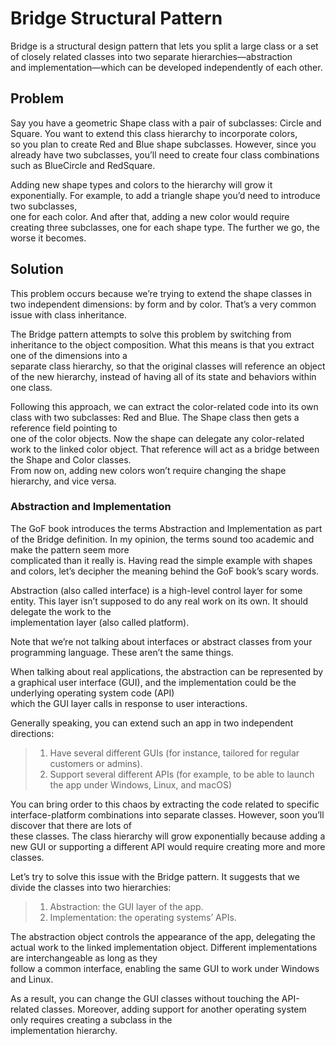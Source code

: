 # Bridge Structural Pattern
Bridge is a structural design pattern that lets you split a large class or a set of closely related classes into two separate hierarchies—abstraction  
and implementation—which can be developed independently of each other.

## Problem
Say you have a geometric Shape class with a pair of subclasses: Circle and Square. You want to extend this class hierarchy to incorporate colors,  
so you plan to create Red and Blue shape subclasses. However, since you already have two subclasses, you’ll need to create four class combinations  
such as BlueCircle and RedSquare.

Adding new shape types and colors to the hierarchy will grow it exponentially. For example, to add a triangle shape you’d need to introduce two subclasses,  
one for each color. And after that, adding a new color would require creating three subclasses, one for each shape type. The further we go, the worse it becomes.

## Solution
This problem occurs because we’re trying to extend the shape classes in two independent dimensions: by form and by color. That’s a very common issue with class inheritance.

The Bridge pattern attempts to solve this problem by switching from inheritance to the object composition. What this means is that you extract one of the dimensions into a  
separate class hierarchy, so that the original classes will reference an object of the new hierarchy, instead of having all of its state and behaviors within one class.

Following this approach, we can extract the color-related code into its own class with two subclasses: Red and Blue. The Shape class then gets a reference field pointing to  
one of the color objects. Now the shape can delegate any color-related work to the linked color object. That reference will act as a bridge between the Shape and Color classes.  
From now on, adding new colors won’t require changing the shape hierarchy, and vice versa.

### Abstraction and Implementation
The GoF book  introduces the terms Abstraction and Implementation as part of the Bridge definition. In my opinion, the terms sound too academic and make the pattern seem more  
complicated than it really is. Having read the simple example with shapes and colors, let’s decipher the meaning behind the GoF book’s scary words.

Abstraction (also called interface) is a high-level control layer for some entity. This layer isn’t supposed to do any real work on its own. It should delegate the work to the  
implementation layer (also called platform).

Note that we’re not talking about interfaces or abstract classes from your programming language. These aren’t the same things.

When talking about real applications, the abstraction can be represented by a graphical user interface (GUI), and the implementation could be the underlying operating system code (API)  
which the GUI layer calls in response to user interactions.

Generally speaking, you can extend such an app in two independent directions:
> 1. Have several different GUIs (for instance, tailored for regular customers or admins).
> 2. Support several different APIs (for example, to be able to launch the app under Windows, Linux, and macOS)

You can bring order to this chaos by extracting the code related to specific interface-platform combinations into separate classes. However, soon you’ll discover that there are lots of  
these classes. The class hierarchy will grow exponentially because adding a new GUI or supporting a different API would require creating more and more classes.

Let’s try to solve this issue with the Bridge pattern. It suggests that we divide the classes into two hierarchies:
> 1. Abstraction: the GUI layer of the app.
> 2. Implementation: the operating systems’ APIs.

The abstraction object controls the appearance of the app, delegating the actual work to the linked implementation object. Different implementations are interchangeable as long as they  
follow a common interface, enabling the same GUI to work under Windows and Linux.

As a result, you can change the GUI classes without touching the API-related classes. Moreover, adding support for another operating system only requires creating a subclass in the  
implementation hierarchy.